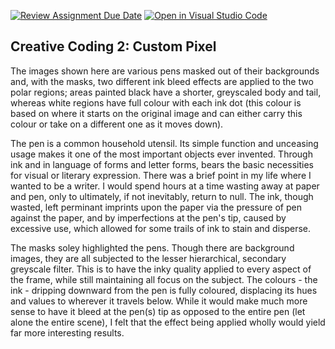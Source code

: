 [![Review Assignment Due Date](https://classroom.github.com/assets/deadline-readme-button-24ddc0f5d75046c5622901739e7c5dd533143b0c8e959d652212380cedb1ea36.svg)](https://classroom.github.com/a/fhdOjw6q)
[![Open in Visual Studio Code](https://classroom.github.com/assets/open-in-vscode-718a45dd9cf7e7f842a935f5ebbe5719a5e09af4491e668f4dbf3b35d5cca122.svg)](https://classroom.github.com/online_ide?assignment_repo_id=12015874&assignment_repo_type=AssignmentRepo)
## Creative Coding 2: Custom Pixel

The images shown here are various pens masked out of their backgrounds and, with the masks, two different ink bleed effects are applied to the two polar regions; areas painted black have a shorter, greyscaled body and tail, whereas white regions have full colour with each ink dot (this colour is based on where it starts on the original image and can either carry this colour or take on a different one as it moves down). 

The pen is a common household utensil. Its simple function and unceasing usage makes it one of the most important objects ever invented. Through ink and in language of forms and letter forms, bears the basic necessities for visual or literary expression. There was a brief point in my life where I wanted to be a writer. I would spend hours at a time wasting away at paper and pen, only to ultimately, if not inevitably, return to null. The ink, though wasted, left perminant imprints upon the paper via the pressure of pen against the paper, and by imperfections at the pen's tip, caused by excessive use, which allowed for some trails of ink to stain and disperse.

The masks soley highlighted the pens. Though there are background images, they are all subjected to the lesser hierarchical, secondary greyscale filter. This is to have the inky quality applied to every aspect of the frame, while still maintaining all focus on the subject. The colours - the ink - dripping downward from the pen is fully coloured, displacing its hues and values to wherever it travels below. While it would make much more sense to have it bleed at the pen(s) tip as opposed to the entire pen (let alone the entire scene), I felt that the effect being applied wholly would yield far more interesting results.